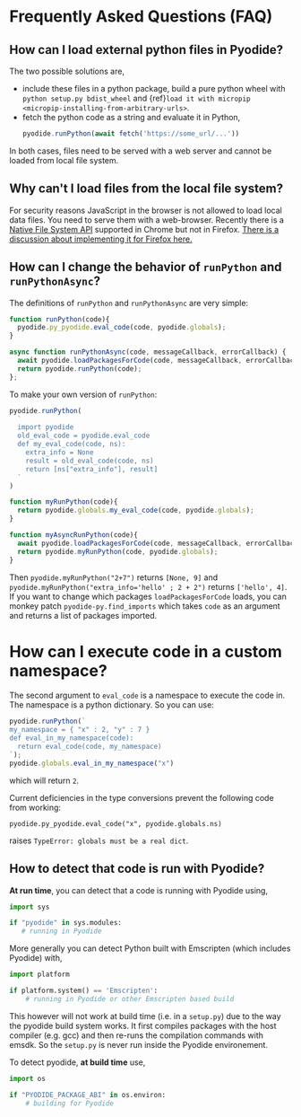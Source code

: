# Frequently Asked Questions (FAQ)

## How can I load external python files in Pyodide?

The two possible solutions are,

- include these files in a python package, build a pure python wheel with
  `python setup.py bdist_wheel` and
  {ref}`load it with micropip <micropip-installing-from-arbitrary-urls>`.
- fetch the python code as a string and evaluate it in Python,
  ```js
  pyodide.runPython(await fetch('https://some_url/...'))
  ```

In both cases, files need to be served with a web server and cannot be loaded from local file system.

## Why can't I load files from the local file system?

For security reasons JavaScript in the browser is not allowed to load local data files. You need to serve them with a web-browser.
Recently there is a [Native File System API](https://wicg.github.io/file-system-access/) supported in Chrome but not in Firefox. [There is a discussion about implementing it for Firefox here.](https://github.com/mozilla/standards-positions/issues/154)


## How can I change the behavior of `runPython` and `runPythonAsync`?
The definitions of `runPython` and `runPythonAsync` are very simple:
```javascript
function runPython(code){
  pyodide.py_pyodide.eval_code(code, pyodide.globals);
}
```

```javascript
async function runPythonAsync(code, messageCallback, errorCallback) {
  await pyodide.loadPackagesForCode(code, messageCallback, errorCallback);
  return pyodide.runPython(code);
};
```
To make your own version of `runPython`:

```javascript
pyodide.runPython(
  `
  import pyodide
  old_eval_code = pyodide.eval_code
  def my_eval_code(code, ns):
    extra_info = None
    result = old_eval_code(code, ns)
    return [ns["extra_info"], result]
  `
)

function myRunPython(code){
  return pyodide.globals.my_eval_code(code, pyodide.globals);
}

function myAsyncRunPython(code){
  await pyodide.loadPackagesForCode(code, messageCallback, errorCallback);
  return pyodide.myRunPython(code, pyodide.globals);
}
```
Then `pyodide.myRunPython("2+7")` returns `[None, 9]` and
`pyodide.myRunPython("extra_info='hello' ; 2 + 2")` returns `['hello', 4]`.
If you want to change which packages `loadPackagesForCode` loads, you can
monkey patch `pyodide-py.find_imports` which takes `code` as an argument
and returns a list of packages imported.

# How can I execute code in a custom namespace?
The second argument to `eval_code` is a namespace to execute the code in.
The namespace is a python dictionary. So you can use:
```javascript
pyodide.runPython(`
my_namespace = { "x" : 2, "y" : 7 }
def eval_in_my_namespace(code):
  return eval_code(code, my_namespace)
`);
pyodide.globals.eval_in_my_namespace("x")
```
which will return `2`.
<!-- TODO: change this when this is fixed! -->
Current deficiencies in the type conversions prevent the following code from working:
```
pyodide.py_pyodide.eval_code("x", pyodide.globals.ns)
```
raises `TypeError: globals must be a real dict`.


## How to detect that code is run with Pyodide?

**At run time**, you can detect that a code is running with Pyodide using,
```py
import sys

if "pyodide" in sys.modules:
   # running in Pyodide
```

More generally you can detect Python built with Emscripten (which includes
Pyodide) with,
```py
import platform

if platform.system() == 'Emscripten':
    # running in Pyodide or other Emscripten based build
```

This however will not work at build time (i.e. in a `setup.py`) due to the way
the pyodide build system works. It first compiles packages with the host compiler
(e.g. gcc) and then re-runs the compilation commands with emsdk. So the `setup.py` is
never run inside the Pyodide environement.

To detect pyodide, **at build time** use,
```python
import os

if "PYODIDE_PACKAGE_ABI" in os.environ:
    # building for Pyodide
```
